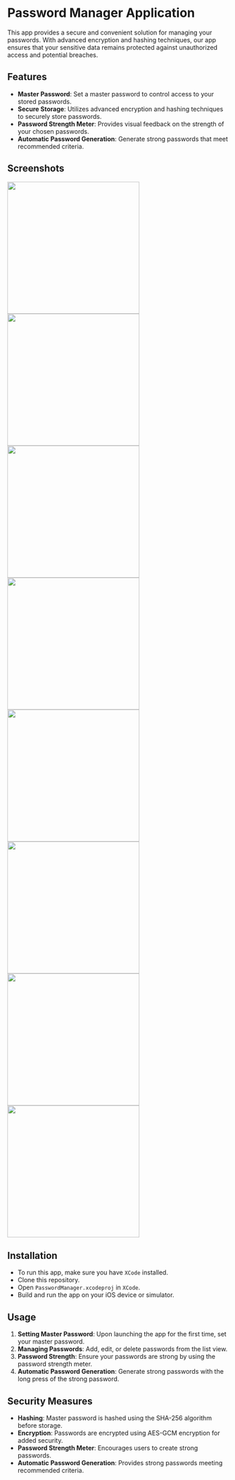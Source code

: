 # Password Manager Application

This app provides a secure and convenient solution for managing your passwords. With advanced encryption and hashing techniques, our app ensures that your sensitive data remains protected against unauthorized access and potential breaches.

## Features

- **Master Password**: Set a master password to control access to your stored passwords.
- **Secure Storage**: Utilizes advanced encryption and hashing techniques to securely store passwords.
- **Password Strength Meter**: Provides visual feedback on the strength of your chosen passwords.
- **Automatic Password Generation**: Generate strong passwords that meet recommended criteria.

## Screenshots

<img src="https://github.com/k-akzw/Quiz/assets/114431999/75fbc911-3d9c-4d69-bfec-53a5963087d7" width="300">
<img src="https://github.com/k-akzw/Quiz/assets/114431999/6401c3ac-e4aa-4856-9a07-c1bb27b932c4" width="300">
<img src="https://github.com/k-akzw/Quiz/assets/114431999/14ecb920-9065-4e5e-a8df-2544c27783e0" width="300">
<img src="https://github.com/k-akzw/Quiz/assets/114431999/9dbf5c9c-6043-4b8c-b88e-720d786682ec" width="300">
<img src="https://github.com/k-akzw/Quiz/assets/114431999/9fc86227-6ce3-462d-8b0b-872003722d3e" width="300">
<img src="https://github.com/k-akzw/Quiz/assets/114431999/0ac9cf21-53df-4681-9d46-27cc27b09926" width="300">
<img src="https://github.com/k-akzw/Quiz/assets/114431999/0690ad02-60e5-41d0-bdb8-a3da10284c50" width="300">
<img src="https://github.com/k-akzw/Quiz/assets/114431999/e1a76e11-609a-400a-9649-2162a9a20b7a" width="300">

## Installation

- To run this app, make sure you have `XCode` installed.
- Clone this repository.
- Open `PasswordManager.xcodeproj` in `XCode`.
- Build and run the app on your iOS device or simulator.

## Usage

1. **Setting Master Password**: Upon launching the app for the first time, set your master password.
2. **Managing Passwords**: Add, edit, or delete passwords from the list view.
3. **Password Strength**: Ensure your passwords are strong by using the password strength meter.
4. **Automatic Password Generation**: Generate strong passwords with the long press of the strong password.

## Security Measures

- **Hashing**: Master password is hashed using the SHA-256 algorithm before storage.
- **Encryption**: Passwords are encrypted using AES-GCM encryption for added security.
- **Password Strength Meter**: Encourages users to create strong passwords.
- **Automatic Password Generation**: Provides strong passwords meeting recommended criteria.
